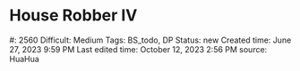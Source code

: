 # House Robber IV

#: 2560
Difficult: Medium
Tags: BS_todo, DP
Status: new
Created time: June 27, 2023 9:59 PM
Last edited time: October 12, 2023 2:56 PM
source: HuaHua